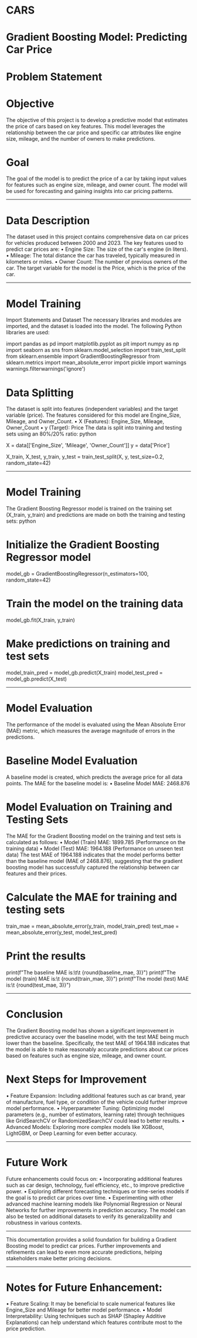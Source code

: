 # CARS

# Gradient Boosting Model: Predicting Car Price
# Problem Statement
# Objective
The objective of this project is to develop a predictive model that estimates the price of cars based on key features. This model leverages the relationship between the car price and specific car attributes like engine size, mileage, and the number of owners to make predictions.

# Goal
The goal of the model is to predict the price of a car by taking input values for features such as engine size, mileage, and owner count. The model will be used for forecasting and gaining insights into car pricing patterns.
________________________________________
 # Data Description
The dataset used in this project contains comprehensive data on car prices for vehicles produced between 2000 and 2023. The key features used to predict car prices are:
•	Engine Size: The size of the car's engine (in liters).
•	Mileage: The total distance the car has traveled, typically measured in kilometers or miles.
•	Owner Count: The number of previous owners of the car.
The target variable for the model is the Price, which is the price of the car.
________________________________________
# Model Training
Import Statements and Dataset
The necessary libraries and modules are imported, and the dataset is loaded into the model. The following Python libraries are used:

import pandas as pd
import matplotlib.pyplot as plt
import numpy as np
import seaborn as sns
from sklearn.model_selection import train_test_split
from sklearn.ensemble import GradientBoostingRegressor
from sklearn.metrics import mean_absolute_error
import pickle
import warnings
warnings.filterwarnings('ignore')

# Data Splitting
The dataset is split into features (independent variables) and the target variable (price). The features considered for this model are Engine_Size, Mileage, and Owner_Count.
•	X (Features): Engine_Size, Mileage, Owner_Count
•	y (Target): Price
The data is split into training and testing sets using an 80%/20% ratio:
python

X = data[['Engine_Size', 'Mileage', 'Owner_Count']]
y = data['Price']

X_train, X_test, y_train, y_test = train_test_split(X, y, test_size=0.2, random_state=42)
________________________________________
# Model Training
The Gradient Boosting Regressor model is trained on the training set (X_train, y_train) and predictions are made on both the training and testing sets:
python

# Initialize the Gradient Boosting Regressor model
model_gb = GradientBoostingRegressor(n_estimators=100, random_state=42)

# Train the model on the training data
model_gb.fit(X_train, y_train)

# Make predictions on training and test sets
model_train_pred = model_gb.predict(X_train)
model_test_pred = model_gb.predict(X_test)
________________________________________
# Model Evaluation

The performance of the model is evaluated using the Mean Absolute Error (MAE) metric, which measures the average magnitude of errors in the predictions.
# Baseline Model Evaluation

A baseline model is created, which predicts the average price for all data points. The MAE for the baseline model is:
•	Baseline Model MAE: 2468.876

# Model Evaluation on Training and Testing Sets
The MAE for the Gradient Boosting model on the training and test sets is calculated as follows:
•	Model (Train) MAE: 1899.785 (Performance on the training data)
•	Model (Test) MAE: 1964.188 (Performance on unseen test data)
The test MAE of 1964.188 indicates that the model performs better than the baseline model (MAE of 2468.876), suggesting that the gradient boosting model has successfully captured the relationship between car features and their prices.

# Calculate the MAE for training and testing sets
train_mae = mean_absolute_error(y_train, model_train_pred)
test_mae = mean_absolute_error(y_test, model_test_pred)

# Print the results
print(f"The baseline MAE is:\t\t {round(baseline_mae, 3)}")
print(f"The model (train) MAE is:\t {round(train_mae, 3)}")
print(f"The model (test) MAE is:\t {round(test_mae, 3)}")
________________________________________
# Conclusion
The Gradient Boosting model has shown a significant improvement in predictive accuracy over the baseline model, with the test MAE being much lower than the baseline. Specifically, the test MAE of 1964.188 indicates that the model is able to make reasonably accurate predictions about car prices based on features such as engine size, mileage, and owner count.

# Next Steps for Improvement
•	Feature Expansion: Including additional features such as car brand, year of manufacture, fuel type, or condition of the vehicle could further improve model performance.
•	Hyperparameter Tuning: Optimizing model parameters (e.g., number of estimators, learning rate) through techniques like GridSearchCV or RandomizedSearchCV could lead to better results.
•	Advanced Models: Exploring more complex models like XGBoost, LightGBM, or Deep Learning for even better accuracy.
________________________________________
# Future Work
Future enhancements could focus on:
•	Incorporating additional features such as car design, technology, fuel efficiency, etc., to improve predictive power.
•	Exploring different forecasting techniques or time-series models if the goal is to predict car prices over time.
•	Experimenting with other advanced machine learning models like Polynomial Regression or Neural Networks for further improvements in prediction accuracy.
The model can also be tested on additional datasets to verify its generalizability and robustness in various contexts.
________________________________________
This documentation provides a solid foundation for building a Gradient Boosting model to predict car prices. Further improvements and refinements can lead to even more accurate predictions, helping stakeholders make better pricing decisions.
________________________________________
# Notes for Future Enhancement:
•	Feature Scaling: It may be beneficial to scale numerical features like Engine_Size and Mileage for better model performance.
•	Model Interpretability: Using techniques such as SHAP (Shapley Additive Explanations) can help understand which features contribute most to the price prediction.

